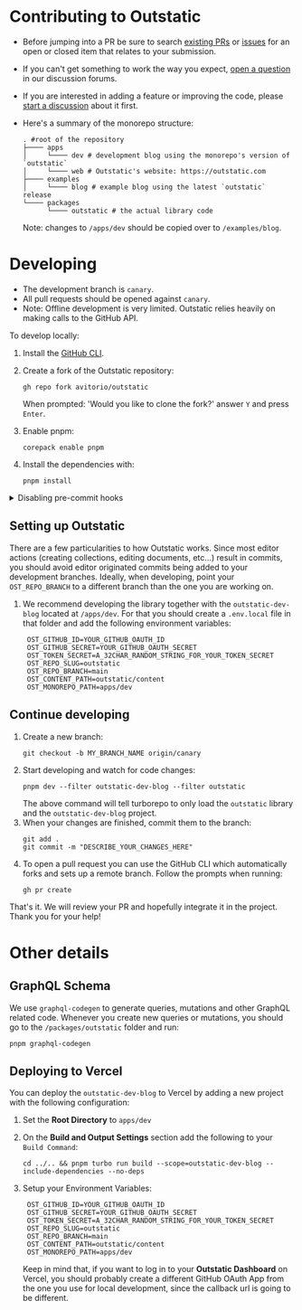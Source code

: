 # Contributing to Outstatic

- Before jumping into a PR be sure to search [existing PRs](https://github.com/avitorio/outstatic/pulls) or [issues](https://github.com/avitorio/outstatic/issues) for an open or closed item that relates to your submission.
- If you can't get something to work the way you expect, [open a question](https://github.com/avitorio/outstatic/discussions/new?category=q-a) in our discussion forums.
- If you are interested in adding a feature or improving the code, please [start a discussion](https://github.com/avitorio/outstatic/discussions/new?category=ideas) about it first.
- Here's a summary of the monorepo structure:

  ```
  . #root of the repository
  ├──── apps
  │     └──── dev # development blog using the monorepo's version of `outstatic`
  │     └──── web # Outstatic's website: https://outstatic.com
  ├──── examples
  │     └──── blog # example blog using the latest `outstatic` release
  └──── packages
        └──── outstatic # the actual library code

  ```

  Note: changes to `/apps/dev` should be copied over to `/examples/blog`.

# Developing

- The development branch is `canary`.
- All pull requests should be opened against `canary`.
- Note: Offline development is very limited. Outstatic relies heavily on making calls to the GitHub API.

To develop locally:

1. Install the [GitHub CLI](https://github.com/cli/cli#installation).
1. Create a fork of the Outstatic repository:

   ```
   gh repo fork avitorio/outstatic
   ```

   When prompted: 'Would you like to clone the fork?' answer `Y` and press `Enter`.

1. Enable pnpm:
   ```
   corepack enable pnpm
   ```
1. Install the dependencies with:
   ```
   pnpm install
   ```

<details>
<summary>Disabling pre-commit hooks</summary>

To help ensure PRs are well-formatted, Outstatic runs several checks via [lint-staged](https://github.com/okonet/lint-staged). These may include eslint checks, prettier formatting, and type checking among other things. However, we also run similar checks in our GitHub workflows, meaning the closer-to-save checks are optional. If you'd like to disable these checks, there are a few things you can do.

1. _unregister_ You can remove the hooks by running `git config --unset core.hooksPath`. If you reinstall dependencies, you'll need to run the command again.
2. _env_ You can set an environment variable for husky `HUSKY=0` either globally (ie `.profile`) or with a tool such as [direnv](https://direnv.net/) which will disable Husky and its pre-commit checks

</details>

## Setting up Outstatic

There are a few particularities to how Outstatic works. Since most editor actions (creating collections, editing documents, etc...) result in commits, you should avoid editor originated commits being added to your development branches. Ideally, when developing, point your `OST_REPO_BRANCH` to a different branch than the one you are working on.

1. We recommend developing the library together with the `outstatic-dev-blog` located at `/apps/dev`. For that you should create a `.env.local` file in that folder and add the following environment variables:
   ```
    OST_GITHUB_ID=YOUR_GITHUB_OAUTH_ID
    OST_GITHUB_SECRET=YOUR_GITHUB_OAUTH_SECRET
    OST_TOKEN_SECRET=A_32CHAR_RANDOM_STRING_FOR_YOUR_TOKEN_SECRET
    OST_REPO_SLUG=outstatic
    OST_REPO_BRANCH=main
    OST_CONTENT_PATH=outstatic/content
    OST_MONOREPO_PATH=apps/dev
   ```

## Continue developing

1. Create a new branch:
   ```
   git checkout -b MY_BRANCH_NAME origin/canary
   ```
1. Start developing and watch for code changes:
   ```
   pnpm dev --filter outstatic-dev-blog --filter outstatic
   ```
   The above command will tell turborepo to only load the `outstatic` library and the `outstatic-dev-blog` project.
1. When your changes are finished, commit them to the branch:
   ```
   git add .
   git commit -m "DESCRIBE_YOUR_CHANGES_HERE"
   ```
1. To open a pull request you can use the GitHub CLI which automatically forks and sets up a remote branch. Follow the prompts when running:
   ```
   gh pr create
   ```

That's it. We will review your PR and hopefully integrate it in the project. Thank you for your help!

# Other details

## GraphQL Schema

We use `graphql-codegen` to generate queries, mutations and other GraphQL related code. Whenever you create new queries or mutations, you should go to the `/packages/outstatic` folder and run:

```
pnpm graphql-codegen
```

## Deploying to Vercel

You can deploy the `outstatic-dev-blog` to Vercel by adding a new project with the following configuration:

1. Set the **Root Directory** to `apps/dev`

1. On the **Build and Output Settings** section add the following to your `Build Command`:

   ```
   cd ../.. && pnpm turbo run build --scope=outstatic-dev-blog --include-dependencies --no-deps
   ```

1. Setup your Environment Variables:
   ```
    OST_GITHUB_ID=YOUR_GITHUB_OAUTH_ID
    OST_GITHUB_SECRET=YOUR_GITHUB_OAUTH_SECRET
    OST_TOKEN_SECRET=A_32CHAR_RANDOM_STRING_FOR_YOUR_TOKEN_SECRET
    OST_REPO_SLUG=outstatic
    OST_REPO_BRANCH=main
    OST_CONTENT_PATH=outstatic/content
    OST_MONOREPO_PATH=apps/dev
   ```
   Keep in mind that, if you want to log in to your **Outstatic Dashboard** on Vercel, you should probably create a different GitHub OAuth App from the one you use for local development, since the callback url is going to be different.

